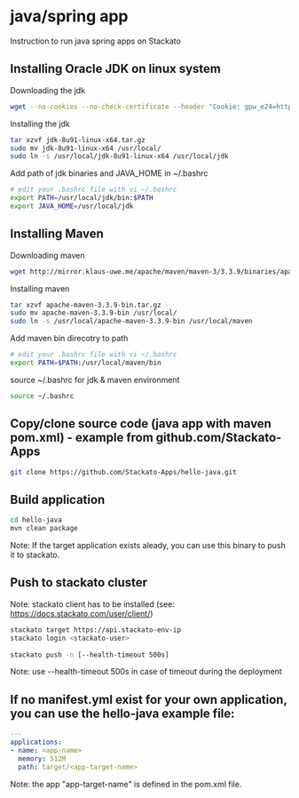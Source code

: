 # java/spring app
Instruction to run java spring apps on Stackato


## Installing Oracle JDK on linux system

Downloading the jdk
```bash
wget --no-cookies --no-check-certificate --header "Cookie: gpw_e24=http%3A%2F%2Fwww.oracle.com%2F; oraclelicense=accept-securebackup-cookie" "http://download.oracle.com/otn-pub/java/jdk/8u91-b14/jdk-8u91-linux-x64.tar.gz"
```

Installing the jdk
```bash
tar xzvf jdk-8u91-linux-x64.tar.gz
sudo mv jdk-8u91-linux-x64 /usr/local/
sudo ln -s /usr/local/jdk-8u91-linux-x64 /usr/local/jdk
```

Add path of jdk binaries and JAVA_HOME in  ~/.bashrc

```bash
# edit your .bashrc file with vi ~/.bashrc
export PATH=/usr/local/jdk/bin:$PATH
export JAVA_HOME=/usr/local/jdk
```

## Installing Maven
  
Downloading maven
```bash
wget http://mirror.klaus-uwe.me/apache/maven/maven-3/3.3.9/binaries/apache-maven-3.3.9-bin.tar.gz
```


Installing maven
```bash
tar xzvf apache-maven-3.3.9-bin.tar.gz
sudo mv apache-maven-3.3.9-bin /usr/local/
sudo ln -s /usr/local/apache-maven-3.3.9-bin /usr/local/maven
```

Add maven bin direcotry to path
```bash
# edit your .bashrc file with vi ~/.bashrc
export PATH=$PATH:/usr/local/maven/bin
```

source ~/.bashrc for jdk & maven environment
```bash
source ~/.bashrc
```

## Copy/clone source code (java app with maven pom.xml) - example from github.com/Stackato-Apps
```bash
git clone https://github.com/Stackato-Apps/hello-java.git
```

## Build application
```bash
cd hello-java
mvn clean package
```
   Note: If the target application exists aleady, you can use this binary to push it to stackato.

## Push to stackato cluster

   Note: stackato client has to be installed (see: https://docs.stackato.com/user/client/)
```bash
stackato target https://api.stackato-env-ip
stackato login <stackato-user>
   
stackato push -n [--health-timeout 500s]
```
   Note: use --health-timeout 500s in case of timeout during the deployment

## If no manifest.yml exist for your own application, you can use the hello-java example file:

```yaml 
---
applications: 
- name: <app-name>
  memory: 512M
  path: target/<app-target-name> 
```

Note: the app "app-target-name" is defined in the pom.xml file.






  

